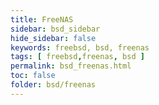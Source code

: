 ```yaml
---
title: FreeNAS
sidebar: bsd_sidebar
hide_sidebar: false
keywords: freebsd, bsd, freenas
tags: [ freebsd,freenas, bsd ]
permalink: bsd_freenas.html
toc: false
folder: bsd/freenas
---
```

